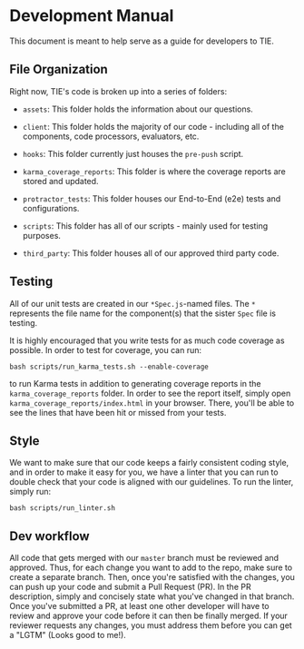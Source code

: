 # Development Manual

This document is meant to help serve as a guide for developers to TIE.

## File Organization

Right now, TIE's code is broken up into a series of folders:

* `assets`: This folder holds the information about our questions.

* `client`: This folder holds the majority of our code - including all of the components, code processors, evaluators, etc.

* `hooks`: This folder currently just houses the `pre-push` script.

* `karma_coverage_reports`: This folder is where the coverage reports are stored and updated.

* `protractor_tests`: This folder houses our End-to-End (e2e) tests and configurations.

* `scripts`: This folder has all of our scripts - mainly used for testing purposes.

* `third_party`: This folder houses all of our approved third party code.

## Testing

All of our unit tests are created in our `*Spec.js`-named files. The `*` represents the file name
for the component(s) that the sister `Spec` file is testing.

It is highly encouraged that you write tests for as much code coverage as possible. In order to test
 for coverage, you can run:

`bash scripts/run_karma_tests.sh --enable-coverage`

to run Karma tests in addition to generating coverage reports in the `karma_coverage_reports`
folder. In order to see the report itself, simply open `karma_coverage_reports/index.html` in your
browser. There, you'll be able to see the lines that have been hit or missed from your tests.

## Style

We want to make sure that our code keeps a fairly consistent coding style, and in order to make it easy for you, we have a linter that you can run to double check that your code is aligned with our guidelines.
To run the linter, simply run:

`bash scripts/run_linter.sh`

## Dev workflow

All code that gets merged with our `master` branch must be reviewed and approved.
Thus, for each change you want to add to the repo, make sure to create a separate branch. Then, once
 you're satisfied with the changes, you can push up your code and submit a Pull Request (PR).
In the PR description, simply and concisely state what you've changed in that branch.
Once you've submitted a PR, at least one other developer will have to review and approve your code
before it can then be finally merged. If your reviewer requests any changes, you must address them
before you can get a "LGTM" (Looks good to me!).
